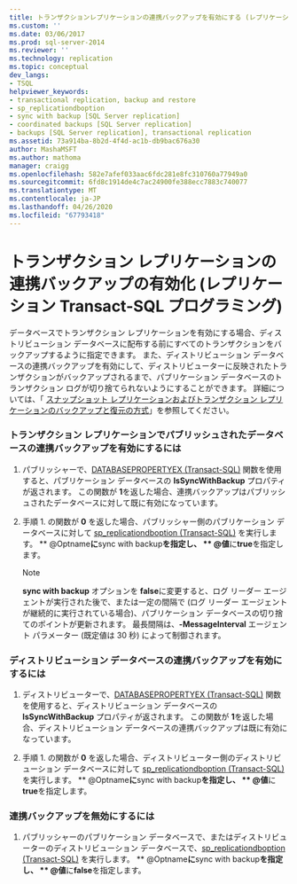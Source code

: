 ```yaml
---
title: トランザクションレプリケーションの連携バックアップを有効にする (レプリケーション Transact-sql プログラミング) |Microsoft Docs
ms.custom: ''
ms.date: 03/06/2017
ms.prod: sql-server-2014
ms.reviewer: ''
ms.technology: replication
ms.topic: conceptual
dev_langs:
- TSQL
helpviewer_keywords:
- transactional replication, backup and restore
- sp_replicationdboption
- sync with backup [SQL Server replication]
- coordinated backups [SQL Server replication]
- backups [SQL Server replication], transactional replication
ms.assetid: 73a914ba-8b2d-4f4d-ac1b-db9bac676a30
author: MashaMSFT
ms.author: mathoma
manager: craigg
ms.openlocfilehash: 582e7afef033aac6fdc281e8fc310760a77949a0
ms.sourcegitcommit: 6fd8c1914de4c7ac24900fe388ecc7883c740077
ms.translationtype: MT
ms.contentlocale: ja-JP
ms.lasthandoff: 04/26/2020
ms.locfileid: "67793418"
---
```

# <a name="enable-coordinated-backups-for-transactional-replication-replication-transact-sql-programming"></a>トランザクション レプリケーションの連携バックアップの有効化 (レプリケーション Transact-SQL プログラミング)
  データベースでトランザクション レプリケーションを有効にする場合、ディストリビューション データベースに配布する前にすべてのトランザクションをバックアップするように指定できます。 また、ディストリビューション データベースの連携バックアップを有効にして、ディストリビューターに反映されたトランザクションがバックアップされるまで、パブリケーション データベースのトランザクション ログが切り捨てられないようにすることができます。 詳細については、「 [スナップショット レプリケーションおよびトランザクション レプリケーションのバックアップと復元の方式](strategies-for-backing-up-and-restoring-snapshot-and-transactional-replication.md)」を参照してください。  
  
### <a name="to-enable-coordinated-backups-for-a-database-published-with-transactional-replication"></a>トランザクション レプリケーションでパブリッシュされたデータベースの連携バックアップを有効にするには  
  
1.  パブリッシャーで、[DATABASEPROPERTYEX &#40;Transact-SQL&#41;](/sql/t-sql/functions/databasepropertyex-transact-sql) 関数を使用すると、パブリケーション データベースの **IsSyncWithBackup** プロパティが返されます。 この関数が **1**を返した場合、連携バックアップはパブリッシュされたデータベースに対して既に有効になっています。  
  
2.  手順 1. の関数が **0** を返した場合、パブリッシャー側のパブリケーション データベースに対して [sp_replicationdboption &#40;Transact-SQL&#41;](/sql/relational-databases/system-stored-procedures/sp-replicationdboption-transact-sql) を実行します。 ** \@Optname**に**sync with backup**を指定し、 ** \@値**に**true**を指定します。  
  
    > [!NOTE]  
    >  **sync with backup** オプションを **false**に変更すると、ログ リーダー エージェントが実行された後で、または一定の間隔で (ログ リーダー エージェントが継続的に実行されている場合)、パブリケーション データベースの切り捨てのポイントが更新されます。 最長間隔は、**-MessageInterval** エージェント パラメーター (既定値は 30 秒) によって制御されます。  
  
### <a name="to-enable-coordinated-backups-for-a-distribution-database"></a>ディストリビューション データベースの連携バックアップを有効にするには  
  
1.  ディストリビューターで、[DATABASEPROPERTYEX &#40;Transact-SQL&#41;](/sql/t-sql/functions/databasepropertyex-transact-sql) 関数を使用すると、ディストリビューション データベースの **IsSyncWithBackup** プロパティが返されます。 この関数が **1**を返した場合、ディストリビューション データベースの連携バックアップは既に有効になっています。  
  
2.  手順 1. の関数が **0** を返した場合、ディストリビューター側のディストリビューション データベースに対して [sp_replicationdboption &#40;Transact-SQL&#41;](/sql/relational-databases/system-stored-procedures/sp-replicationdboption-transact-sql) を実行します。 ** \@Optname**に**sync with backup**を指定し、 ** \@値**に**true**を指定します。  
  
### <a name="to-disable-coordinated-backups"></a>連携バックアップを無効にするには  
  
1.  パブリッシャーのパブリケーション データベースで、またはディストリビューターのディストリビューション データベースで、[sp_replicationdboption &#40;Transact-SQL&#41;](/sql/relational-databases/system-stored-procedures/sp-replicationdboption-transact-sql) を実行します。 ** \@Optname**に**sync with backup**を指定し、 ** \@値**に**false**を指定します。  
  
  
